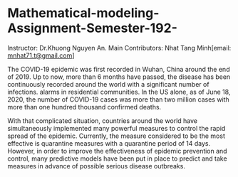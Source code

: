 # Mathematical-modeling-Assignment-Semester-192-
Instructor: Dr.Khuong Nguyen An. Main Contributors: Nhat Tang Minh[email: mnhat71.t@gmail.com]

The COVID-19 epidemic was first recorded in Wuhan, China around the end of 2019. Up to now, more than 6 months have passed, the disease has been continuously recorded around the world with a significant number of infections. alarms in residential communities. In the US alone, as of June 18, 2020, the number of COVID-19 cases was more than two million cases with more than one hundred thousand confirmed deaths.

With that complicated situation, countries around the world have simultaneously implemented many powerful measures to control the rapid spread of the epidemic. Currently, the measure considered to be the most effective is quarantine measures with a quarantine period of 14 days. However, in order to improve the effectiveness of epidemic prevention and control, many predictive models have been put in place to predict and take measures in advance of possible serious disease outbreaks.
